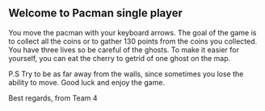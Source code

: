 ## Welcome to Pacman single player

You move the pacman with your keyboard arrows. The goal of the game is to collect all the coins or to gather 130 points from the coins you collected. You have three lives so be careful of the ghosts. To make it easier for yourself, you can eat the cherry to getrid of one ghost on the map. 

P.S 
Try to be as far away from the walls, since sometimes you lose the ability to move. Good luck and enjoy the game. 

Best regards, 
from Team 4
